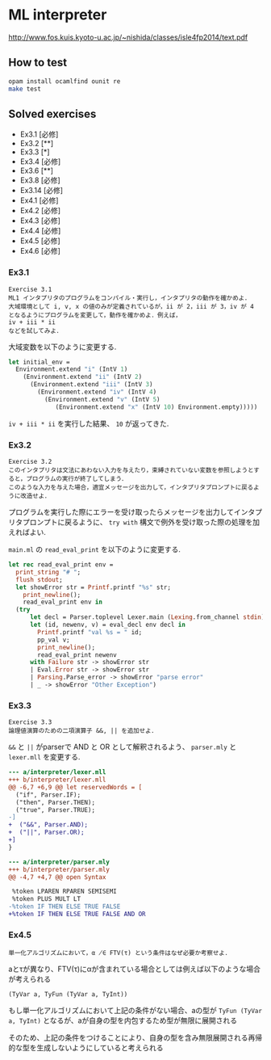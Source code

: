 # ML interpreter

<http://www.fos.kuis.kyoto-u.ac.jp/~nishida/classes/isle4fp2014/text.pdf>

## How to test

```sh
opam install ocamlfind ounit re
make test
```

## Solved exercises

- Ex3.1 [必修]
- Ex3.2 [**]
- Ex3.3 [*]
- Ex3.4 [必修]
- Ex3.6 [**]
- Ex3.8 [必修]
- Ex3.14 [必修]
- Ex4.1 [必修]
- Ex4.2 [必修]
- Ex4.3 [必修]
- Ex4.4 [必修]
- Ex4.5 [必修]
- Ex4.6 [必修]

### Ex3.1

```
Exercise 3.1
ML1 インタプリタのプログラムをコンパイル・実行し，インタプリタの動作を確かめよ．
大域環境として i, v, x の値のみが定義されているが，ii が 2，iii が 3，iv が 4 となるようにプログラムを変更して，動作を確かめよ．例えば，
iv + iii * ii
などを試してみよ．
```

大域変数を以下のように変更する.

```ocaml
let initial_env =
  Environment.extend "i" (IntV 1)
    (Environment.extend "ii" (IntV 2)
      (Environment.extend "iii" (IntV 3)
        (Environment.extend "iv" (IntV 4)
          (Environment.extend "v" (IntV 5)
             (Environment.extend "x" (IntV 10) Environment.empty)))))
```

`iv + iii * ii` を実行した結果、 `10` が返ってきた.

### Ex3.2

```
Exercise 3.2
このインタプリタは文法にあわない入力を与えたり，束縛されていない変数を参照しようとすると，プログラムの実行が終了してしまう．
このような入力を与えた場合，適宜メッセージを出力して，インタプリタプロンプトに戻るように改造せよ．
```

プログラムを実行した際にエラーを受け取ったらメッセージを出力してインタプリタプロンプトに戻るように、
`try with` 構文で例外を受け取った際の処理を加えればよい.

`main.ml` の `read_eval_print` を以下のように変更する.

```ocaml
let rec read_eval_print env =
  print_string "# ";
  flush stdout;
  let showError str = Printf.printf "%s" str;
    print_newline();
    read_eval_print env in
  (try
      let decl = Parser.toplevel Lexer.main (Lexing.from_channel stdin) in
      let (id, newenv, v) = eval_decl env decl in
        Printf.printf "val %s = " id;
        pp_val v;
        print_newline();
        read_eval_print newenv
      with Failure str -> showError str
      | Eval.Error str -> showError str
      | Parsing.Parse_error -> showError "parse error"
      | _ -> showError "Other Exception")
```

### Ex3.3

```
Exercise 3.3
論理値演算のための二項演算子 &&, || を追加せよ．
```

`&&` と `||` がparserで AND と OR として解釈されるよう、 `parser.mly` と `lexer.mll` を変更する.

```diff
--- a/interpreter/lexer.mll
+++ b/interpreter/lexer.mll
@@ -6,7 +6,9 @@ let reservedWords = [
  ("if", Parser.IF);
  ("then", Parser.THEN);
  ("true", Parser.TRUE);
-]
+  ("&&", Parser.AND);
+  ("||", Parser.OR);
+]
}
```

```diff
--- a/interpreter/parser.mly
+++ b/interpreter/parser.mly
@@ -4,7 +4,7 @@ open Syntax

 %token LPAREN RPAREN SEMISEMI
 %token PLUS MULT LT
-%token IF THEN ELSE TRUE FALSE
+%token IF THEN ELSE TRUE FALSE AND OR
```



### Ex4.5

```
単一化アルゴリズムにおいて，α ̸∈ FTV(τ) という条件はなぜ必要か考察せよ．
```

aとτが異なり、FTV(τ)にαが含まれている場合としては例えば以下のような場合が考えられる

```
(TyVar a, TyFun (TyVar a, TyInt))
```

もし単一化アルゴリズムにおいて上記の条件がない場合、aの型が `TyFun (TyVar a, TyInt)` となるが、aが自身の型を内包するため型が無限に展開される

そのため、上記の条件をつけることにより、自身の型を含み無限展開される再帰的な型を生成しないようにしていると考えられる
